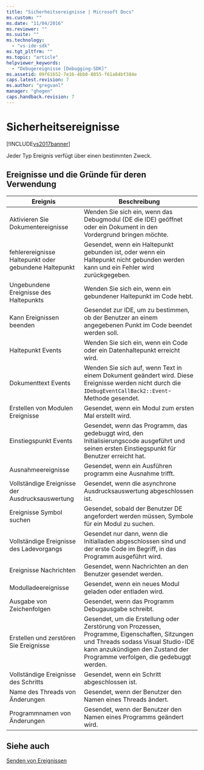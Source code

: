 ```yaml
---
title: "Sicherheitsereignisse | Microsoft Docs"
ms.custom: ""
ms.date: "11/04/2016"
ms.reviewer: ""
ms.suite: ""
ms.technology: 
  - "vs-ide-sdk"
ms.tgt_pltfrm: ""
ms.topic: "article"
helpviewer_keywords: 
  - "Debugereignisse [Debugging-SDK]"
ms.assetid: 09f61652-7e16-4bb0-8055-f61a84bf384e
caps.latest.revision: 7
ms.author: "gregvanl"
manager: "ghogen"
caps.handback.revision: 7
---
```

# Sicherheitsereignisse
[!INCLUDE[vs2017banner](../../code-quality/includes/vs2017banner.md)]

Jeder Typ Ereignis verfügt über einen bestimmten Zweck.  
  
## Ereignisse und die Gründe für deren Verwendung  
  
|Ereignis|Beschreibung|  
|--------------|------------------|  
|Aktivieren Sie Dokumentereignisse|Wenden Sie sich ein, wenn das Debugmodul \(DE die IDE\) geöffnet oder ein Dokument in den Vordergrund bringen möchte.|  
|fehlerereignisse Haltepunkt oder gebundene Haltepunkt|Gesendet, wenn ein Haltepunkt gebunden ist, oder wenn ein Haltepunkt nicht gebunden werden kann und ein Fehler wird zurückgegeben.|  
|Ungebundene Ereignisse des Haltepunkts|Wenden Sie sich ein, wenn ein gebundener Haltepunkt im Code hebt.|  
|Kann Ereignissen beenden|Gesendet zur IDE, um zu bestimmen, ob der Benutzer an einem angegebenen Punkt im Code beendet werden soll.|  
|Haltepunkt Events|Wenden Sie sich ein, wenn ein Code oder ein Datenhaltepunkt erreicht wird.|  
|Dokumenttext Events|Wenden Sie sich auf, wenn Text in einem Dokument geändert wird.  Diese Ereignisse werden nicht durch die `IDebugEventCallBack2::Event`\-Methode gesendet.|  
|Erstellen von Modulen Ereignisse|Gesendet, wenn ein Modul zum ersten Mal erstellt wird.|  
|Einstiegspunkt Events|Gesendet, wenn das Programm, das gedebuggt wird, den Initialisierungscode ausgeführt und seinen ersten Einstiegspunkt für Benutzer erreicht hat.|  
|Ausnahmeereignisse|Gesendet, wenn ein Ausführen programm eine Ausnahme trifft.|  
|Vollständige Ereignisse der Ausdrucksauswertung|Gesendet, wenn die asynchrone Ausdrucksauswertung abgeschlossen ist.|  
|Ereignisse Symbol suchen|Gesendet, sobald der Benutzer DE angefordert werden müssen, Symbole für ein Modul zu suchen.|  
|Vollständige Ereignisse des Ladevorgangs|Gesendet nur dann, wenn die Initialladen abgeschlossen sind und der erste Code im Begriff, in das Programm ausgeführt wird.|  
|Ereignisse Nachrichten|Gesendet, wenn Nachrichten an den Benutzer gesendet werden.|  
|Modulladeereignisse|Gesendet, wenn ein neues Modul geladen oder entladen wird.|  
|Ausgabe von Zeichenfolgen|Gesendet, wenn das Programm Debugausgabe schreibt.|  
|Erstellen und zerstören Sie Ereignisse|Gesendet, um die Erstellung oder Zerstörung von Prozessen, Programme, Eigenschaften, Sitzungen und Threads sodass Visual Studio\-IDE kann anzukündigen den Zustand der Programme verfolgen, die gedebuggt werden.|  
|Vollständige Ereignisse des Schritts|Gesendet, wenn ein Schritt abgeschlossen ist.|  
|Name des Threads von Änderungen|Gesendet, wenn der Benutzer den Namen eines Threads ändert.|  
|Programmnamen von Änderungen|Gesendet, wenn der Benutzer den Namen eines Programms geändert wird.|  
  
## Siehe auch  
 [Senden von Ereignissen](../../extensibility/debugger/sending-events.md)